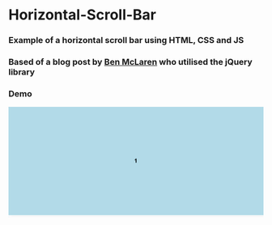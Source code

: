 # Horizontal-Scroll-Bar

### Example of a horizontal scroll bar using HTML, CSS and JS
### Based of a blog post by [Ben McLaren](http://www.hoxton-digital.com/posts/strong-how-to-make-a-horizontal-scrollbar-that-moves-as-you-scroll-strong) who utilised the jQuery library

### Demo
![GIF](https://github.com/ChrisCooper0/Horizontal-Scroll-Bar/blob/master/horizontal-scroll-demo.gif)
